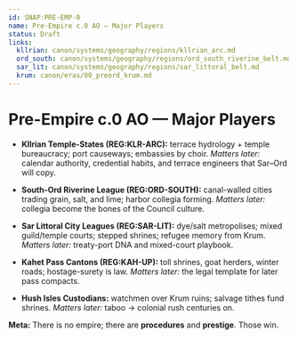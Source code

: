 ```yaml
---
id: SNAP:PRE-EMP-0
name: Pre-Empire c.0 AO — Major Players
status: Draft
links:
  kllrian: canon/systems/geography/regions/kllrian_arc.md
  ord_south: canon/systems/geography/regions/ord_south_riverine_belt.md
  sar_lit: canon/systems/geography/regions/sar_littoral_belt.md
  krum: canon/eras/00_preord_krum.md
---
```


# Pre-Empire c.0 AO — Major Players

- **Kllrian Temple-States (REG:KLR-ARC):** terrace hydrology + temple bureaucracy; port causeways; embassies by choir. *Matters later:* calendar authority, credential habits, and terrace engineers that Sar–Ord will copy.

- **South-Ord Riverine League (REG:ORD-SOUTH):** canal-walled cities trading grain, salt, and lime; harbor collegia forming. *Matters later:* collegia become the bones of the Council culture.

- **Sar Littoral City Leagues (REG:SAR-LIT):** dye/salt metropolises; mixed guild/temple courts; stepped shrines; refugee memory from Krum. *Matters later:* treaty-port DNA and mixed-court playbook.

- **Kahet Pass Cantons (REG:KAH-UP):** toll shrines, goat herders, winter roads; hostage-surety is law. *Matters later:* the legal template for later pass compacts.

- **Hush Isles Custodians:** watchmen over Krum ruins; salvage tithes fund shrines. *Matters later:* taboo → colonial rush centuries on.

**Meta:** There is no empire; there are **procedures** and **prestige**. Those win.
